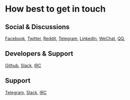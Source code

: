 # How best to get in touch

## Social & Discussions
[Facebook](https://www.facebook.com/aeternityproject/),
[Twitter](https://twitter.com/aetrnty),
[Reddit](https://www.reddit.com/r/Aeternity/),
[Telegram](https://telegram.me/aeternity),
[LinkedIn](https://www.linkedin.com/company/aeternity),
[WeChat](http://www.aeternity.com/#),
[QQ](http://www.aeternity.com/#),

## Developers & Support
[Github](https://github.com/aeternity), 
[Slack](https://slack.aeternity.com/), 
[IRC](http://www.aeternity.com/#)

## Support
[Telegram](https://telegram.me/aeternity), 
[Slack](https://slack.aeternity.com/), 
[IRC](http://www.aeternity.com/#)